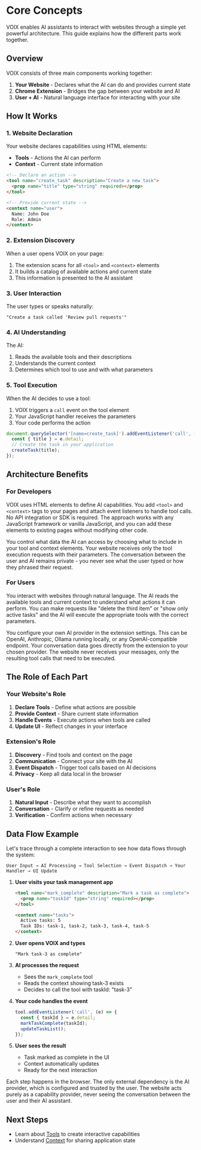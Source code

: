 <!-- #region context -->
# Core Concepts

VOIX enables AI assistants to interact with websites through a simple yet powerful architecture. This guide explains how the different parts work together.

## Overview

VOIX consists of three main components working together:

1. **Your Website** - Declares what the AI can do and provides current state
2. **Chrome Extension** - Bridges the gap between your website and AI
3. **User + AI** - Natural language interface for interacting with your site

## How It Works

### 1. Website Declaration

Your website declares capabilities using HTML elements:

- **Tools** - Actions the AI can perform
- **Context** - Current state information

```html
<!-- Declare an action -->
<tool name="create_task" description="Create a new task">
  <prop name="title" type="string" required></prop>
</tool>

<!-- Provide current state -->
<context name="user">
  Name: John Doe
  Role: Admin
</context>
```

### 2. Extension Discovery

When a user opens VOIX on your page:

1. The extension scans for all `<tool>` and `<context>` elements
2. It builds a catalog of available actions and current state
3. This information is presented to the AI assistant

### 3. User Interaction

The user types or speaks naturally:

```
"Create a task called 'Review pull requests'"
```

### 4. AI Understanding

The AI:
1. Reads the available tools and their descriptions
2. Understands the current context
3. Determines which tool to use and with what parameters

### 5. Tool Execution

When the AI decides to use a tool:

1. VOIX triggers a `call` event on the tool element
2. Your JavaScript handler receives the parameters
3. Your code performs the action

```javascript
document.querySelector('[name=create_task]').addEventListener('call', (e) => {
  const { title } = e.detail;
  // Create the task in your application
  createTask(title);
});
```

## Architecture Benefits

### For Developers

VOIX uses HTML elements to define AI capabilities. You add `<tool>` and `<context>` tags to your pages and attach event listeners to handle tool calls. No API integration or SDK is required. The approach works with any JavaScript framework or vanilla JavaScript, and you can add these elements to existing pages without modifying other code.

You control what data the AI can access by choosing what to include in your tool and context elements. Your website receives only the tool execution requests with their parameters. The conversation between the user and AI remains private - you never see what the user typed or how they phrased their request.

### For Users

You interact with websites through natural language. The AI reads the available tools and current context to understand what actions it can perform. You can make requests like "delete the third item" or "show only active tasks" and the AI will execute the appropriate tools with the correct parameters.

You configure your own AI provider in the extension settings. This can be OpenAI, Anthropic, Ollama running locally, or any OpenAI-compatible endpoint. Your conversation data goes directly from the extension to your chosen provider. The website never receives your messages, only the resulting tool calls that need to be executed.

## The Role of Each Part

### Your Website's Role

1. **Declare Tools** - Define what actions are possible
2. **Provide Context** - Share current state information
3. **Handle Events** - Execute actions when tools are called
4. **Update UI** - Reflect changes in your interface

### Extension's Role

1. **Discovery** - Find tools and context on the page
2. **Communication** - Connect your site with the AI
3. **Event Dispatch** - Trigger tool calls based on AI decisions
4. **Privacy** - Keep all data local in the browser

### User's Role

1. **Natural Input** - Describe what they want to accomplish
2. **Conversation** - Clarify or refine requests as needed
3. **Verification** - Confirm actions when necessary

## Data Flow Example

Let's trace through a complete interaction to see how data flows through the system:

```
User Input → AI Processing → Tool Selection → Event Dispatch → Your Handler → UI Update
```

1. **User visits your task management app**
   ```html
   <tool name="mark_complete" description="Mark a task as complete">
     <prop name="taskId" type="string" required></prop>
   </tool>
   
   <context name="tasks">
     Active tasks: 5
     Task IDs: task-1, task-2, task-3, task-4, task-5
   </context>
   ```

2. **User opens VOIX and types**
   ```
   "Mark task-3 as complete"
   ```

3. **AI processes the request**
   - Sees the `mark_complete` tool
   - Reads the context showing task-3 exists
   - Decides to call the tool with taskId: "task-3"

4. **Your code handles the event**
   ```javascript
   tool.addEventListener('call', (e) => {
     const { taskId } = e.detail;
     markTaskComplete(taskId);
     updateTaskList();
   });
   ```

5. **User sees the result**
   - Task marked as complete in the UI
   - Context automatically updates
   - Ready for the next interaction

Each step happens in the browser. The only external dependency is the AI provider, which is configured and trusted by the user. The website acts purely as a capability provider, never seeing the conversation between the user and their AI assistant.

## Next Steps

- Learn about [Tools](./tools.md) to create interactive capabilities
- Understand [Context](./contexts.md) for sharing application state

<!-- #endregion context -->


<!--@include: @/voix_context.md -->